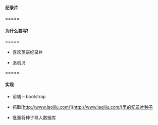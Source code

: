 #### 纪录片
=====

#### 为什么要写!
=====

* 喜欢英语纪录片

* 追扇贝


=====


#### 实现

* 前端 – bootstrap

* 抓取[http://www.laojilu.com/](http://www.laojilu.com/)里的纪录片种子

* 批量将种子导入数据库






